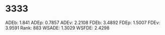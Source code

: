 # 3333

ADEb: 1.841
ADEp: 0.7857
ADEv: 2.2108
FDEb: 3.4892
FDEp: 1.5007
FDEv: 3.9591
Rank: 883
WSADE: 1.3029
WSFDE: 2.4298